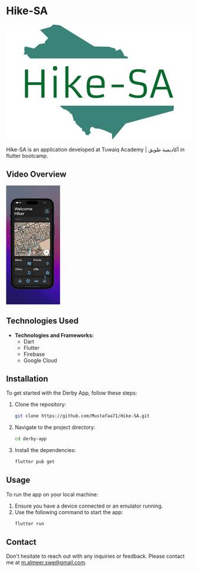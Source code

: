 # Hike-SA
![Custom Banner](images/hike-sa.png)

Hike-SA is an application developed at Tuwaiq Academy | أكاديمية طويق in flutter bootcamp.

## Video Overview

![Video Overview](images/demogg.gif)

## Technologies Used

-   **Technologies and Frameworks:**
    -   Dart
    -   Flutter
    -   Firebase
    -   Google Cloud

## Installation

To get started with the Derby App, follow these steps:

1. Clone the repository:
    ```bash
    git clone https://github.com/Mustafaa71/Hike-SA.git
    ```
2. Navigate to the project directory:
    ```bash
    cd derby-app
    ```
3. Install the dependencies:
    ```bash
    flutter pub get
    ```

## Usage

To run the app on your local machine:

1. Ensure you have a device connected or an emulator running.
2. Use the following command to start the app:
    ```bash
    flutter run
    ```

## Contact

Don't hesitate to reach out with any inquiries or feedback. Please contact me at [m.almeer.swe@gmail.com](mailto:email@example.com).
